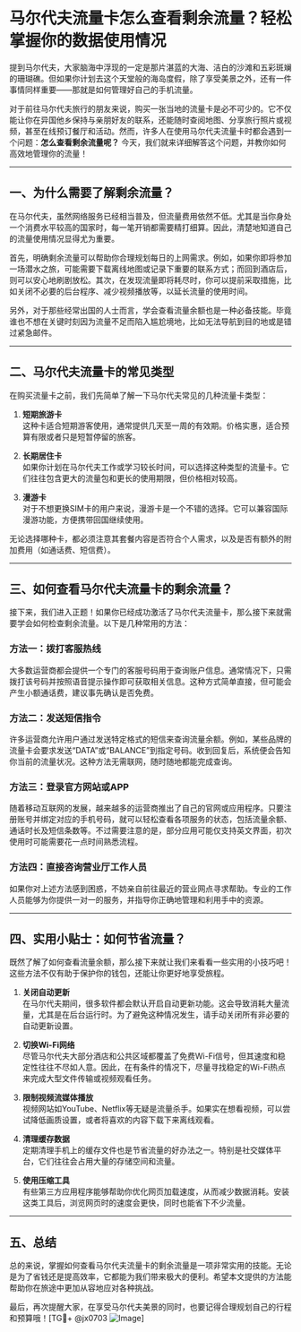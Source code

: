 # 马尔代夫流量卡怎么查看剩余流量？轻松掌握你的数据使用情况

提到马尔代夫，大家脑海中浮现的一定是那片湛蓝的大海、洁白的沙滩和五彩斑斓的珊瑚礁。但如果你计划去这个天堂般的海岛度假，除了享受美景之外，还有一件事情同样重要——那就是如何管理好自己的手机流量。

对于前往马尔代夫旅行的朋友来说，购买一张当地的流量卡是必不可少的。它不仅能让你在异国他乡保持与亲朋好友的联系，还能随时查阅地图、分享旅行照片或视频，甚至在线预订餐厅和活动。然而，许多人在使用马尔代夫流量卡时都会遇到一个问题：**怎么查看剩余流量呢？** 今天，我们就来详细解答这个问题，并教你如何高效地管理你的流量！

---

## 一、为什么需要了解剩余流量？

在马尔代夫，虽然网络服务已经相当普及，但流量费用依然不低。尤其是当你身处一个消费水平较高的国家时，每一笔开销都需要精打细算。因此，清楚地知道自己的流量使用情况显得尤为重要。

首先，明确剩余流量可以帮助你合理规划每日的上网需求。例如，如果你即将参加一场潜水之旅，可能需要下载离线地图或记录下重要的联系方式；而回到酒店后，则可以安心地刷剧放松。其次，在发现流量即将耗尽时，你可以提前采取措施，比如关闭不必要的后台程序、减少视频播放等，以延长流量的使用时间。

另外，对于那些经常出国的人士而言，学会查看流量余额也是一种必备技能。毕竟谁也不想在关键时刻因为流量不足而陷入尴尬境地，比如无法导航到目的地或是错过紧急邮件。

---

## 二、马尔代夫流量卡的常见类型

在购买流量卡之前，我们先简单了解一下马尔代夫常见的几种流量卡类型：

1. **短期旅游卡**  
   这种卡适合短期游客使用，通常提供几天至一周的有效期。价格实惠，适合预算有限或者只是短暂停留的旅客。

2. **长期居住卡**  
   如果你计划在马尔代夫工作或学习较长时间，可以选择这种类型的流量卡。它们往往包含更大的流量包和更长的使用期限，但价格相对较高。

3. **漫游卡**  
   对于不想更换SIM卡的用户来说，漫游卡是一个不错的选择。它可以兼容国际漫游功能，方便携带回国继续使用。

无论选择哪种卡，都必须注意其套餐内容是否符合个人需求，以及是否有额外的附加费用（如通话费、短信费）。

---

## 三、如何查看马尔代夫流量卡的剩余流量？

接下来，我们进入正题！如果你已经成功激活了马尔代夫流量卡，那么接下来就需要学会如何检查剩余流量。以下是几种常用的方法：

### 方法一：拨打客服热线
大多数运营商都会提供一个专门的客服号码用于查询账户信息。通常情况下，只需拨打该号码并按照语音提示操作即可获取相关信息。这种方式简单直接，但可能会产生小额通话费，建议事先确认是否免费。

### 方法二：发送短信指令
许多运营商允许用户通过发送特定格式的短信来查询流量余额。例如，某些品牌的流量卡会要求发送“DATA”或“BALANCE”到指定号码。收到回复后，系统便会告知你当前的流量状况。这种方法无需联网，随时随地都能完成查询。

### 方法三：登录官方网站或APP
随着移动互联网的发展，越来越多的运营商推出了自己的官网或应用程序。只要注册账号并绑定对应的手机号码，就可以轻松查看各项服务的状态，包括流量余额、通话时长及短信条数等。不过需要注意的是，部分应用可能仅支持英文界面，初次使用时可能需要花一点时间熟悉流程。

### 方法四：直接咨询营业厅工作人员
如果你对上述方法感到困惑，不妨亲自前往最近的营业网点寻求帮助。专业的工作人员能够为你提供一对一的服务，并指导你正确地管理和利用手中的资源。

---

## 四、实用小贴士：如何节省流量？

既然了解了如何查看流量余额，那么接下来就让我们来看看一些实用的小技巧吧！这些方法不仅有助于保护你的钱包，还能让你更好地享受旅程。

1. **关闭自动更新**  
   在马尔代夫期间，很多软件都会默认开启自动更新功能。这会导致消耗大量流量，尤其是在后台运行时。为了避免这种情况发生，请手动关闭所有非必要的自动更新设置。

2. **切换Wi-Fi网络**  
   尽管马尔代夫大部分酒店和公共区域都覆盖了免费Wi-Fi信号，但其速度和稳定性往往不尽如人意。因此，在有条件的情况下，尽量寻找稳定的Wi-Fi热点来完成大型文件传输或视频观看任务。

3. **限制视频流媒体播放**  
   视频网站如YouTube、Netflix等无疑是流量杀手。如果实在想看视频，可以尝试降低画质设置，或者将喜欢的内容下载下来离线观看。

4. **清理缓存数据**  
   定期清理手机上的缓存文件也是节省流量的好办法之一。特别是社交媒体平台，它们往往会占用大量的存储空间和流量。

5. **使用压缩工具**  
   有些第三方应用程序能够帮助你优化网页加载速度，从而减少数据消耗。安装这类工具后，浏览网页时的速度会更快，同时也能省下不少流量。

---

## 五、总结

总的来说，掌握如何查看马尔代夫流量卡的剩余流量是一项非常实用的技能。无论是为了省钱还是提高效率，它都能为我们带来极大的便利。希望本文提供的方法能帮助你在旅途中更加从容地应对各种挑战。

最后，再次提醒大家，在享受马尔代夫美景的同时，也要记得合理规划自己的行程和预算哦！[TG💪+ @jx0703 ![Image](https://github.com/user-attachments/assets/dbca1d08-cadb-493c-b0ec-ad6f7a83f270)]